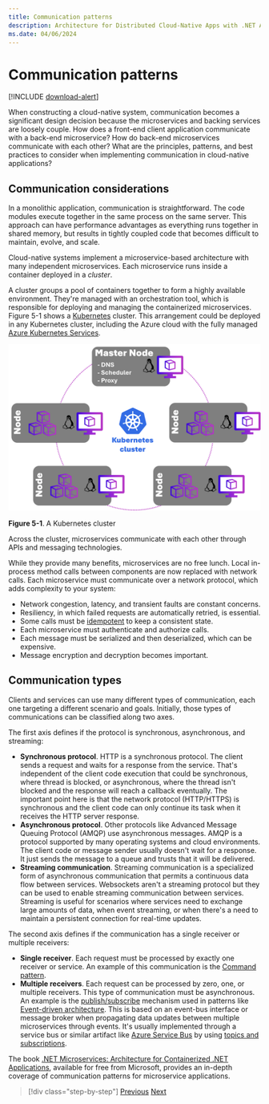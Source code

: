 ```yaml
---
title: Communication patterns
description: Architecture for Distributed Cloud-Native Apps with .NET Aspire & Containers | Communication patterns
ms.date: 04/06/2024
---
```


# Communication patterns

[!INCLUDE [download-alert](../includes/download-alert.md)]

When constructing a cloud-native system, communication becomes a significant design decision because the microservices and backing services are loosely couple. How does a front-end client application communicate with a back-end microservice? How do back-end microservices communicate with each other? What are the principles, patterns, and best practices to consider when implementing communication in cloud-native applications?

## Communication considerations

In a monolithic application, communication is straightforward. The code modules execute together in the same process on the same server. This approach can have performance advantages as everything runs together in shared memory, but results in tightly coupled code that becomes difficult to maintain, evolve, and scale.

Cloud-native systems implement a microservice-based architecture with many independent microservices. Each microservice runs inside a container deployed in a *cluster*.

A cluster groups a pool of containers together to form a highly available environment. They're managed with an orchestration tool, which is responsible for deploying and managing the containerized microservices. Figure 5-1 shows a [Kubernetes](https://kubernetes.io) cluster. This arrangement could be deployed in any Kubernetes cluster, including the Azure cloud with the fully managed [Azure Kubernetes Services](/azure/aks/intro-kubernetes).

![A Kubernetes cluster in Azure](media/kubernetes-cluster.png)

**Figure 5-1**. A Kubernetes cluster

Across the cluster, microservices communicate with each other through APIs and messaging technologies.

While they provide many benefits, microservices are no free lunch. Local in-process method calls between components are now replaced with network calls. Each microservice must communicate over a network protocol, which adds complexity to your system:

- Network congestion, latency, and transient faults are constant concerns.
- Resiliency, in which failed requests are automatically retried, is essential.
- Some calls must be [idempotent](https://restapitutorial.com/introduction/idempotence) to keep a consistent state.
- Each microservice must authenticate and authorize calls.
- Each message must be serialized and then deserialized, which can be expensive.
- Message encryption and decryption becomes important.

## Communication types

Clients and services can use many different types of communication, each one targeting a different scenario and goals. Initially, those types of communications can be classified along two axes.

The first axis defines if the protocol is synchronous, asynchronous, and streaming:

- **Synchronous protocol**. HTTP is a synchronous protocol. The client sends a request and waits for a response from the service. That's independent of the client code execution that could be synchronous, where thread is blocked, or asynchronous, where the thread isn't blocked and the response will reach a callback eventually. The important point here is that the network protocol (HTTP/HTTPS) is synchronous and the client code can only continue its task when it receives the HTTP server response.
- **Asynchronous protocol**. Other protocols like Advanced Message Queuing Protocol (AMQP) use asynchronous messages. AMQP is a protocol supported by many operating systems and cloud environments. The client code or message sender usually doesn't wait for a response. It just sends the message to a queue and trusts that it will be delivered.
- **Streaming communication**. Streaming communication is a specialized form of asynchronous communication that permits a continuous data flow between services. Websockets aren't a streaming protocol but they can be used to enable streaming communication between services. Streaming is useful for scenarios where services need to exchange large amounts of data, when event streaming, or when there's a need to maintain a persistent connection for real-time updates.

The second axis defines if the communication has a single receiver or multiple receivers:

- **Single receiver**. Each request must be processed by exactly one receiver or service. An example of this communication is the [Command pattern](https://en.wikipedia.org/wiki/Command_pattern).
- **Multiple receivers**. Each request can be processed by zero, one, or multiple receivers. This type of communication must be asynchronous. An example is the [publish/subscribe](https://en.wikipedia.org/wiki/Publish%E2%80%93subscribe_pattern) mechanism used in patterns like [Event-driven architecture](https://microservices.io/patterns/data/event-driven-architecture.html). This is based on an event-bus interface or message broker when propagating data updates between multiple microservices through events. It's usually implemented through a service bus or similar artifact like [Azure Service Bus](https://azure.microsoft.com/services/service-bus/) by using [topics and subscriptions](https://learn.microsoft.com/en-us/azure/service-bus-messaging/service-bus-queues-topics-subscriptions#topics-and-subscriptions).

The book [.NET Microservices: Architecture for Containerized .NET Applications](https://dotnet.microsoft.com/download/thank-you/microservices-architecture-ebook), available for free from Microsoft, provides an in-depth coverage of communication patterns for microservice applications.

>[!div class="step-by-step"]
>[Previous](../architecting-distributed-cloud-native-applications/different-distributed-architectures.md)
>[Next](when-to-use-each-approach.md)
